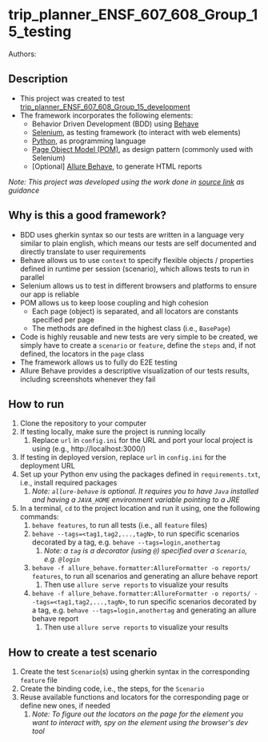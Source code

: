 # trip_planner_ENSF_607_608_Group_15_testing

Authors:

## Description
- This project was created to test [trip_planner_ENSF_607_608_Group_15_development](https://github.com/ENSF-607-608-Group-15/trip_planner_ENSF_607_608_Group_15_development.git)
- The framework incorporates the following elements:
  - Behavior Driven Development (BDD) using [Behave](https://behave.readthedocs.io/en/latest/)
  - [Selenium](https://www.selenium.dev/), as testing framework (to interact with web elements)
  - [Python](https://www.python.org/doc/), as programming language
  - [Page Object Model (POM)](https://www.selenium.dev/documentation/test_practices/encouraged/page_object_models/), as design pattern (commonly used with Selenium)
  - [Optional] [Allure Behave](https://allurereport.org/docs/behave/), to generate HTML reports

 _Note: This project was developed using the work done in [source link](https://github.com/arunmotoori/TutorialsNinjaBehaveBDDHybridFrameworkWithPageObjectModel) as guidance_


## Why is this a good framework?
- BDD uses gherkin syntax so our tests are written in a language very similar to plain english, which means our tests are self documented and directly translate to user requirements
- Behave allows us to use `context` to specify flexible objects / properties defined in runtime per session (scenario), which allows tests to run in parallel
- Selenium allows us to test in different browsers and platforms to ensure our app is reliable
- POM allows us to keep loose coupling and high cohesion
  - Each page (object) is separated, and all locators are constants specified per page
  - The methods are defined in the highest class (i.e., `BasePage`)
- Code is highly reusable and new tests are very simple to be created, we simply have to create a `scenario` or `feature`, define the `steps` and, if not defined, the locators in the `page` class
- The framework allows us to fully do E2E testing
- Allure Behave provides a descriptive visualization of our tests results, including screenshots whenever they fail


## How to run
1. Clone the repository to your computer
2. If testing locally, make sure the project is running locally
   1. Replace `url` in `config.ini` for the URL and port your local project is using (e.g., http://localhost:3000/) 
2. If testing in deployed version, replace `url` in `config.ini` for the deployment URL
3. Set up your Python env using the packages defined in `requirements.txt`, i.e., install required packages
   1. _Note: `allure-behave` is optional. It requires you to have `Java` installed and having a `JAVA_HOME` environment variable pointing to a JRE_
4. In a terminal, `cd` to the project location and run it using, one the following commands:
   1. `behave features`, to run all tests (i.e., all `feature` files)
   2. `behave --tags=<tag1,tag2,...,tagN>`, to run specific scenarios decorated by a tag, e.g. `behave --tags=login,anothertag`
      1. _Note: a `tag` is a decorator (using `@`) specified over a `Scenario`, e.g. `@login`_
   3. `behave -f allure_behave.formatter:AllureFormatter -o reports/ features`, to run all scenarios and generating an allure behave report
      1. Then use `allure serve reports` to visualize your results
   4. `behave -f allure_behave.formatter:AllureFormatter -o reports/ --tags=<tag1,tag2,...,tagN>`, to run specific scenarios decorated by a tag, e.g. `behave --tags=login,anothertag` and generating an allure behave report
      1. Then use `allure serve reports` to visualize your results

## How to create a test scenario
1. Create the test `Scenario`(s) using gherkin syntax in the corresponding `feature` file
2. Create the binding code, i.e., the steps, for the `Scenario`
3. Reuse available functions and locators for the corresponding page or define new ones, if needed
   1. _Note: To figure out the locators on the page for the element you want to interact with, spy on the element using the browser's dev tool_
